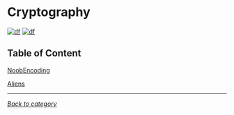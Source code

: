 # Cryptography
[![df](https://img.shields.io/badge/hcmus%20ctf-2020-brightgreen.svg)](https://img.shields.io/badge/hcmus%20ctf-2020-brightgreen.svg)
[![df](https://img.shields.io/badge/B3T4-shark-brightgreen.svg)](https://img.shields.io/badge/B3T4-shark-brightgreen.svg)

## Table of Content


[NoobEncoding](NoobEncoding/README.md)

[Aliens](Aliens/README.md)

---
*[Back to category](../README.md)*

